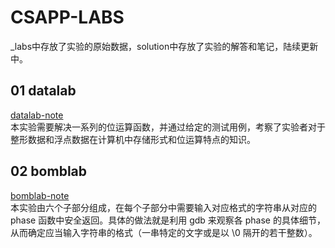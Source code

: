 # CSAPP-LABS  
_labs中存放了实验的原始数据，solution中存放了实验的解答和笔记，陆续更新中。  

## 01 datalab  
[datalab-note](https://github.com/jlu-xiurui/csapp-labs/blob/master/solution/lab1-data/datalab-note.md)    
本实验需要解决一系列的位运算函数，并通过给定的测试用例，考察了实验者对于整形数据和浮点数据在计算机中存储形式和位运算特点的知识。  

## 02 bomblab
[bomblab-note](https://github.com/jlu-xiurui/csapp-labs/blob/master/solution/lab2-bomb/bomblab-note.md)  
本实验由六个子部分组成，在每个子部分中需要输入对应格式的字符串从对应的 phase 函数中安全返回。具体的做法就是利用 gdb 来观察各 phase 的具体细节，从而确定应当输入字符串的格式（一串特定的文字或是以 \0 隔开的若干整数）。
